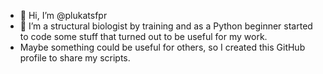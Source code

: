 - 👋 Hi, I’m @plukatsfpr
- 👀 I’m a structural biologist by training and as a Python beginner started to code some stuff that turned out to be useful for my work.
- Maybe something could be useful for others, so I created this GitHub profile to share my scripts.

<!---
plukatsfpr/plukatsfpr is a ✨ special ✨ repository because its `README.md` (this file) appears on your GitHub profile.
You can click the Preview link to take a look at your changes.
--->
